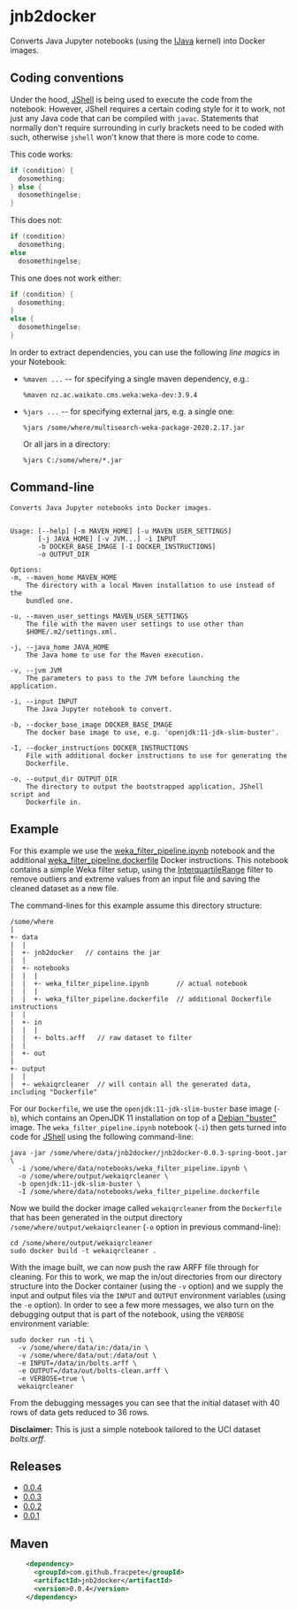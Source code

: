 # jnb2docker
Converts Java Jupyter notebooks (using the [IJava](https://github.com/SpencerPark/IJava) 
kernel) into Docker images.

## Coding conventions
Under the hood, [JShell](https://docs.oracle.com/javase/9/tools/jshell.htm) is
being used to execute the code from the notebook. However, JShell requires
a certain coding style for it to work, not just any Java code that can be 
compiled with `javac`. Statements that normally don't require surrounding in
curly brackets need to be coded with such, otherwise `jshell` won't know
that there is more code to come. 

This code works:

```java
if (condition) {
  dosomething;
} else {
  dosomethingelse;
}
``` 

This does not:

```java
if (condition)
  dosomething;
else
  dosomethingelse;
``` 

This one does not work either:

```java
if (condition) {
  dosomething;
} 
else {
  dosomethingelse;
}
``` 

In order to extract dependencies, you can use the following *line magics* in 
your Notebook:

* `%maven ...` -- for specifying a single maven dependency, e.g.:

   ```
   %maven nz.ac.waikato.cms.weka:weka-dev:3.9.4
   ```
   
* `%jars ...` -- for specifying external jars, e.g. a single one:

   ```
   %jars /some/where/multisearch-weka-package-2020.2.17.jar
   ```
   
   Or all jars in a directory:

   ```
   %jars C:/some/where/*.jar
   ```


## Command-line

```commandline
Converts Java Jupyter notebooks into Docker images.


Usage: [--help] [-m MAVEN_HOME] [-u MAVEN_USER_SETTINGS]
       [-j JAVA_HOME] [-v JVM...] -i INPUT
       -b DOCKER_BASE_IMAGE [-I DOCKER_INSTRUCTIONS]
       -o OUTPUT_DIR

Options:
-m, --maven_home MAVEN_HOME
	The directory with a local Maven installation to use instead of the
	bundled one.

-u, --maven_user_settings MAVEN_USER_SETTINGS
	The file with the maven user settings to use other than
	$HOME/.m2/settings.xml.

-j, --java_home JAVA_HOME
	The Java home to use for the Maven execution.

-v, --jvm JVM
	The parameters to pass to the JVM before launching the application.

-i, --input INPUT
	The Java Jupyter notebook to convert.

-b, --docker_base_image DOCKER_BASE_IMAGE
	The docker base image to use, e.g. 'openjdk:11-jdk-slim-buster'.

-I, --docker_instructions DOCKER_INSTRUCTIONS
	File with additional docker instructions to use for generating the
	Dockerfile.

-o, --output_dir OUTPUT_DIR
	The directory to output the bootstrapped application, JShell script and
	Dockerfile in.
```

## Example

For this example we use the [weka_filter_pipeline.ipynb](src/jupyter/weka_filter_pipeline.ipynb)
notebook and the additional [weka_filter_pipeline.dockerfile](src/jupyter/weka_filter_pipeline.dockerfile)
Docker instructions. This notebook contains a simple Weka filter setup, using
the [InterquartileRange](https://weka.sourceforge.io/doc.dev/weka/filters/unsupervised/attribute/InterquartileRange.html)
filter to remove outliers and extreme values from an input file and saving the cleaned 
dataset as a new file.

The command-lines for this example assume this directory structure:

```
/some/where
|
+- data
|  |
|  +- jnb2docker   // contains the jar
|  |
|  +- notebooks
|  |  |
|  |  +- weka_filter_pipeline.ipynb       // actual notebook
|  |  |
|  |  +- weka_filter_pipeline.dockerfile  // additional Dockerfile instructions
|  |
|  +- in
|  |  |
|  |  +- bolts.arff   // raw dataset to filter
|  |
|  +- out
|
+- output
|  |
|  +- wekaiqrcleaner  // will contain all the generated data, including "Dockerfile"
```

For our `Dockerfile`, we use the `openjdk:11-jdk-slim-buster` base image (`-b`), which
contains an OpenJDK 11 installation on top of a [Debian "buster"](https://www.debian.org/releases/buster/)
image. The `weka_filter_pipeline.ipynb` notebook (`-i`) then gets turned into code
for [JShell](https://docs.oracle.com/javase/9/tools/jshell.htm) using the 
following command-line:

```commandline
java -jar /some/where/data/jnb2docker/jnb2docker-0.0.3-spring-boot.jar \
  -i /some/where/data/notebooks/weka_filter_pipeline.ipynb \ 
  -o /some/where/output/wekaiqrcleaner \
  -b openjdk:11-jdk-slim-buster \
  -I /some/where/data/notebooks/weka_filter_pipeline.dockerfile  
```

Now we build the docker image called `wekaiqrcleaner` from the `Dockerfile`
that has been generated in the output directory `/some/where/output/wekaiqrcleaner` 
(`-o` option in previous command-line):

```
cd /some/where/output/wekaiqrcleaner
sudo docker build -t wekaiqrcleaner .
```

With the image built, we can now push the raw ARFF file through for cleaning.
For this to work, we map the in/out directories from our directory structure
into the Docker container (using the `-v` option) and we supply the input
and output files via the `INPUT` and `OUTPUT` environment variables (using 
the `-e` option). In order to see a few more messages, we also turn on the
debugging output that is part of the notebook, using the `VERBOSE` environment
variable:

```
sudo docker run -ti \
  -v /some/where/data/in:/data/in \
  -v /some/where/data/out:/data/out \
  -e INPUT=/data/in/bolts.arff \
  -e OUTPUT=/data/out/bolts-clean.arff \
  -e VERBOSE=true \
  wekaiqrcleaner
```

From the debugging messages you can see that the initial dataset with 40 rows
of data gets reduced to 36 rows.

**Disclaimer:** This is just a simple notebook tailored to the UCI dataset
*bolts.arff*.


## Releases

* [0.0.4](https://github.com/fracpete/jnb2docker/releases/download/jnb2docker-0.0.4/jnb2docker-0.0.4-spring-boot.jar)
* [0.0.3](https://github.com/fracpete/jnb2docker/releases/download/jnb2docker-0.0.3/jnb2docker-0.0.3-spring-boot.jar)
* [0.0.2](https://github.com/fracpete/jnb2docker/releases/download/jnb2docker-0.0.2/jnb2docker-0.0.2-spring-boot.jar)
* [0.0.1](https://github.com/fracpete/jnb2docker/releases/download/jnb2docker-0.0.1/jnb2docker-0.0.1-spring-boot.jar)


## Maven

```xml
    <dependency>
      <groupId>com.github.fracpete</groupId>
      <artifactId>jnb2docker</artifactId>
      <version>0.0.4</version>
    </dependency>
```
